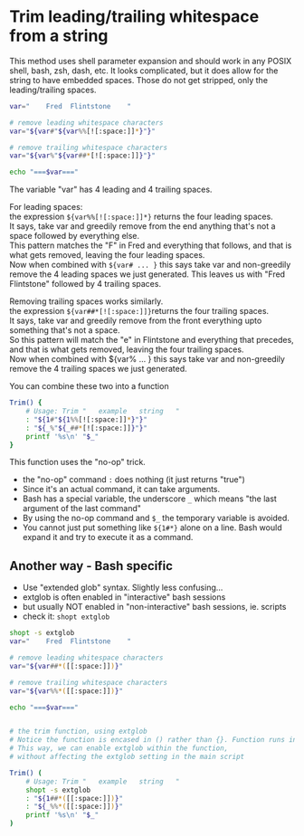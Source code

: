 # Trim leading/trailing whitespace from a string

This method uses shell parameter expansion and should work in any POSIX
shell, bash, zsh, dash, etc. It looks complicated, but it does allow for
the string to have embedded spaces. Those do not get stripped, only the
leading/trailing spaces.

``` bash
var="    Fred  Flintstone    "

# remove leading whitespace characters
var="${var#"${var%%[![:space:]]*}"}"

# remove trailing whitespace characters
var="${var%"${var##*[![:space:]]}"}"   

echo "===$var==="
```

The variable "var" has 4 leading and 4 trailing spaces.  

For leading spaces:  
the expression `${var%%[![:space:]]*}` returns the four leading spaces.  
It says, take var and greedily remove from the end anything that's not a
space followed by everything else.  
This pattern matches the "F" in Fred and everything that follows,
and that is what gets removed, leaving the four leading spaces.  
Now when combined with `${var# ... }` this says take var and non-greedily
remove the 4 leading spaces we just generated. This leaves us with "Fred
Flintstone" followed by 4 trailing spaces.

Removing trailing spaces works similarly.  
the expression `${var##*[![:space:]]}`returns the four trailing spaces.  
It says, take var and greedily remove from the front everything upto
something that's not a space.  
So this pattern will match the "e" in Flintstone and everything that
precedes, and that is what gets removed, leaving the four trailing
spaces.  
Now when combined with \${var% ... } this says take var and non-greedily
remove the 4 trailing spaces we just generated.

You can combine these two into a function

``` bash
Trim() {
    # Usage: Trim "   example   string   "
    : "${1#"${1%%[![:space:]]*}"}"
    : "${_%"${_##*[![:space:]]}"}"
    printf '%s\n' "$_"
}
```

This function uses the "no-op" trick.

- the "no-op" command `:` does nothing (it just returns "true")
- Since it's an actual command, it can take arguments.
- Bash has a special variable, the underscore `_` which means "the last
  argument of the last command"
- By using the no-op command and `$_` the temporary variable is avoided.
- You cannot just put something like `${1#*}` alone on a line. Bash
  would expand it and try to execute it as a command.

## Another way - Bash specific
- Use "extended glob" syntax. Slightly less confusing...
- extglob is often enabled in "interactive" bash sessions
- but usually NOT enabled in "non-interactive" bash sessions, ie. scripts
- check it: `shopt extglob`

``` bash
shopt -s extglob
var="    Fred  Flintstone    "

# remove leading whitespace characters
var="${var##*([[:space:]])}"

# remove trailing whitespace characters
var="${var%%*([[:space:]])}"

echo "===$var==="


# the trim function, using extglob
# Notice the function is encased in () rather than {}. Function runs in a subshell
# This way, we can enable extglob within the function,
# without affecting the extglob setting in the main script

Trim() (
    # Usage: Trim "   example   string   "
    shopt -s extglob
    : "${1##*([[:space:]])}"
    : "${_%%*([[:space:]])}"
    printf '%s\n' "$_"
)
```


